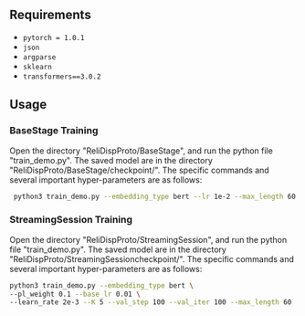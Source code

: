 ## Requirements 

* `pytorch = 1.0.1`
* `json`
* `argparse`
* `sklearn`
* `transformers==3.0.2`

## Usage 

### BaseStage Training
Open the directory "ReliDispProto/BaseStage", and run the python file "train_demo.py". 
The saved model are in the directory "ReliDispProto/BaseStage/checkpoint/". 
The specific commands and several important hyper-parameters are as follows:

```bash
 python3 train_demo.py --embedding_type bert --lr 1e-2 --max_length 60
```

### StreamingSession Training 
Open the directory "ReliDispProto/StreamingSession", and run the python file "train_demo.py". 
The saved model are in the directory "ReliDispProto/StreamingSessioncheckpoint/". 
The specific commands and several important hyper-parameters are as follows:

```bash
python3 train_demo.py --embedding_type bert \
--pl_weight 0.1 --base_lr 0.01 \
--learn_rate 2e-3 --K 5 --val_step 100 --val_iter 100 --max_length 60
```
